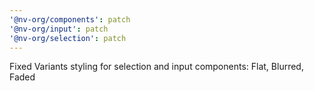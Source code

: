 ```yaml
---
'@nv-org/components': patch
'@nv-org/input': patch
'@nv-org/selection': patch
---
```


Fixed Variants styling for selection and input components: Flat, Blurred, Faded
